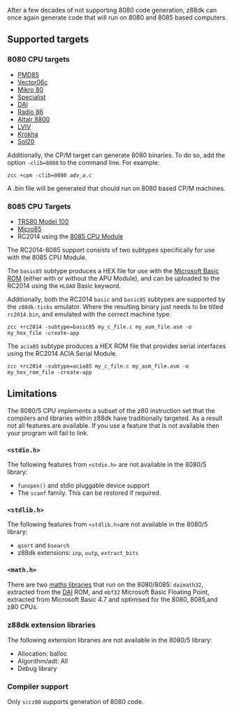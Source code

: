 After a few decades of not supporting 8080 code generation, z88dk can once again generate code that will run on 8080 and 8085 based computers.

## Supported targets

### 8080 CPU targets

* [PMD85](Platform---PMD85)
* [Vector06c](Platform-Vector06c)
* [Mikro 80](Platform--Mikro80)
* [Specialist](Platform-Special)
* [DAI](Platform---Dai)
* [Radio 86](Platform--Radio86)
* [Altair 8800](Platform--Altair8800)
* [LVIV](Platform---Lviv)
* [Krokha](Platform--Kroka)
* [Sol20](Platform---Sol20)

Additionally, the CP/M target can generate 8080 binaries. To do so, add the option `-clib=8080` to the command line. For example:

```
zcc +cpm -clib=8080 adv_a.c
```

A .bin file will be generated that should run on 8080 based CP/M machines.

### 8085 CPU Targets

 * [TRS80 Model 100](Platform---M100)
 * [Micro85](Platform--Micro8085)
 * RC2014 using the [8085 CPU Module](https://feilipu.me/2021/08/15/8085-cpu-on-the-z80-bus/)

The RC2014-8085 support consists of two subtypes specifically for use with the 8085 CPU Module.

The `basic85` subtype produces a HEX file for use with the [Microsoft Basic ROM](https://gitlab.com/feilipu/NASCOM_BASIC) (either with or without the APU Module), and can be uploaded to the RC2014 using the `HLOAD` Basic keyword.

Additionally, both the RC2014 `basic` and `basic85` subtypes are supported by the `z88dk-ticks` emulator. Where the resulting binary just needs to be titled `rc2014.bin`, and emulated with the correct machine type.
```
zcc +rc2014 -subtype=basic85 my_c_file.c my_asm_file.asm -o my_hex_file -create-app
```
The `acia85` subtype produces a HEX ROM file that provides serial interfaces using the RC2014 ACIA Serial Module.
```
zcc +rc2014 -subtype=acia85 my_c_file.c my_asm_file.asm -o my_hex_rom_file -create-app
```

## Limitations

The 8080/5 CPU implements a subset of the z80 instruction set that the compilers and libraries within z88dk have traditionally targeted. As a result not all features are available. If you use a feature that is not available then your program will fail to link.

### `<stdio.h>`

The following features from `<stdio.h>` are not available in the 8080/5 library:

* `funopen()` and stdio pluggable device support
* The `scanf` family. This can be restored if required.

### `<stdlib.h>`

The following features from `<stdlib.h>`are not available in the 8080/5 library:

* `qsort` and `bsearch`
* z88dk extensions: `inp`, `outp`, `extract_bits`

### `<math.h>`

There are two [maths libraries](Classic--Maths-Libraries) that run on the 8080/8085: `daimath32`, extracted from the [DAI](Platform---Dai) ROM, and `mbf32` Microsoft Basic Floating Point, extracted from Microsoft Basic 4.7 and optimised for the 8080, 8085,and z80 CPUs.

### z88dk extension libraries

The following extension libraries are not available in the 8080/5 library:

* Allocation: balloc
* Algorithm/adt: All
* Debug library

### Compiler support

Only `sccz80` supports generation of 8080 code.






